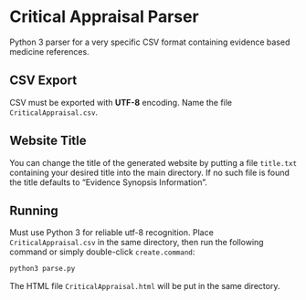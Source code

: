 Critical Appraisal Parser
=========================

Python 3 parser for a very specific CSV format containing evidence based medicine references.

CSV Export
----------

CSV must be exported with **UTF-8** encoding.
Name the file `CriticalAppraisal.csv`.

Website Title
-------------

You can change the title of the generated website by putting a file `title.txt` containing your desired title into the main directory.
If no such file is found the title defaults to “Evidence Synopsis Information”.

Running
-------

Must use Python 3 for reliable utf-8 recognition.
Place `CriticalAppraisal.csv` in the same directory, then run the following command or simply double-click `create.command`:

```bash
python3 parse.py
```

The HTML file `CriticalAppraisal.html` will be put in the same directory.
